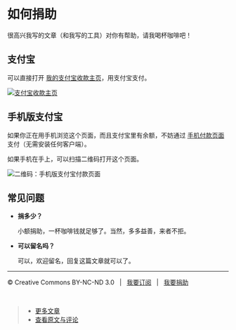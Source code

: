 # 如何捐助

很高兴我写的文章（和我写的工具）对你有帮助，请我喝杯咖啡吧！

## 支付宝

可以直接打开 [我的支付宝收款主页](https://me.alipay.com/psd2www)，用支付宝支付。

[![支付宝收款主页](http://www.cssmagic.net/blog/pic/201306/alipay-logo.png)](https://me.alipay.com/psd2www)

## 手机版支付宝

如果你正在用手机浏览这个页面，而且支付宝里有余额，不妨通过 [手机付款页面](https://m.alipay.com/personal/payment.htm?userId=2088002003982909&reason=%E8%B5%8F%E5%B0%8F%E9%81%93%E6%B6%88%E6%81%AF%E4%B8%80%E6%9D%AF%E5%92%96%E5%95%A1&weChat=true) 支付（无需安装任何客户端）。

如果手机在手上，可以扫描二维码打开这个页面。

![二维码：手机版支付宝付款页面](http://www.cssmagic.net/blog/pic/201306/alipay-mobile-payment-qrcode.png)

## 

## 常见问题

* **捐多少？**

	小额捐助，一杯咖啡钱就足够了。当然，多多益善，来者不拒。

* **可以留名吗？**

	可以，欢迎留名，回复这篇文章就可以了。

***

&copy; Creative Commons BY-NC-ND 3.0 &nbsp; | &nbsp; [我要订阅](http://www.cssmagic.net/blog/subscribe) &nbsp; | &nbsp; [我要捐助](http://www.cssmagic.net/blog/donate)

&nbsp;
> * [更多文章](https://github.com/cssmagic/blog/issues)
> * [查看原文与评论](https://github.com/cssmagic/blog/issues/10)
